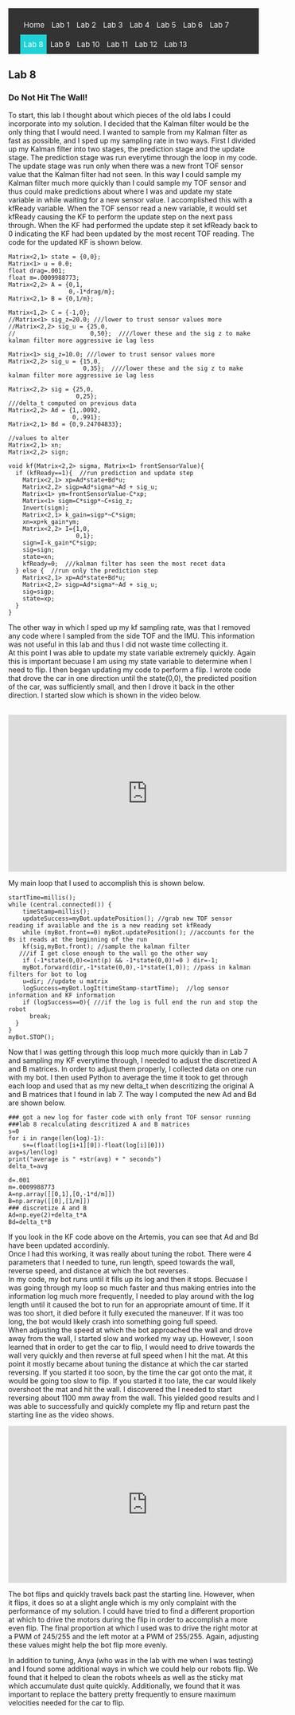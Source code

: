 <!-- # ECE 5960 -->
<style>
.topnav {
  background-color: #333;
  overflow: hidden;
}

/* Style the links inside the navigation bar */
.topnav a {
  float: left;
  color: #f2f2f2;
  text-align: center;
  padding: 10px 7px;
  text-decoration: none;
  font-size: 15px;
}

/* Change the color of links on hover */
.topnav a:hover {
  background-color: #ddd;
  color: black;
}

/* Add a color to the active/current link */
.topnav a.active {
  background-color: #1FD2D5;
  color: white;
}
</style>

<div class="topnav">
  <ul>
  <a href="/">Home</a>
  <a href="/lab1"> Lab 1 </a>
  <a href="/lab2">Lab 2</a>
  <a href="/lab3"> Lab 3</a>
  <a href="/lab4">Lab 4</a>
  <a href="/lab5">Lab 5</a>
  <a href="/lab6">Lab 6</a>
  <a href="/lab7">Lab 7</a>
  <a class="active" href="/lab8">Lab 8</a>
  <a href="/lab9">Lab 9</a>
  <a href="/lab10">Lab 10</a>
  <a href="/lab11">Lab 11</a>
  <a href="/lab12">Lab 12</a>
  <a href="/lab13">Lab 13</a>
  </ul>
</div>

## Lab 8
### Do Not Hit The Wall!
To start, this lab I thought about which pieces of the old labs I could incorporate into my solution. I decided that the Kalman filter would be the only thing that I would need. I wanted to sample from my Kalman filter as fast as possible, and I sped up my sampling rate in two ways. First I divided up my Kalman filter into two stages, the prediction stage and the update stage. The prediction stage was run everytime through the loop in my code. The update stage was run only when there was a new front TOF sensor value that the Kalman filter had not seen. In this way I could sample my Kalman filter much more quickly than I could sample my TOF sensor and thus could make predictions about where I was and update my state variable in while waiting for a new sensor value. I accomplished this with a kfReady variable. When the TOF sensor read a new variable, it would set kfReady causing the KF to perform the update step on the next pass through. When the KF had performed the update step it set kfReady back to 0 indicating the KF had been updated by the most recent TOF reading. The code for the updated KF is shown below.
```
Matrix<2,1> state = {0,0};
Matrix<1> u = 0.0;
float drag=.001;
float m=.0009988773;
Matrix<2,2> A = {0,1,
                 0,-1*drag/m};
Matrix<2,1> B = {0,1/m};

Matrix<1,2> C = {-1,0};
//Matrix<1> sig_z=20.0; ///lower to trust sensor values more
//Matrix<2,2> sig_u = {25,0,
//                     0,50};  ////lower these and the sig z to make kalman filter more aggressive ie lag less

Matrix<1> sig_z=10.0; ///lower to trust sensor values more
Matrix<2,2> sig_u = {15,0,
                     0,35};  ////lower these and the sig z to make kalman filter more aggressive ie lag less
                     
Matrix<2,2> sig = {25,0,
                   0,25};
///delta_t computed on previous data
Matrix<2,2> Ad = {1,.0092,
                  0,.991};
Matrix<2,1> Bd = {0,9.24704833};

//values to alter
Matrix<2,1> xn;
Matrix<2,2> sign;

void kf(Matrix<2,2> sigma, Matrix<1> frontSensorValue){
  if (kfReady==1){  //run prediction and update step
    Matrix<2,1> xp=Ad*state+Bd*u;
    Matrix<2,2> sigp=Ad*sigma*~Ad + sig_u;
    Matrix<1> ym=frontSensorValue-C*xp;
    Matrix<1> sigm=C*sigp*~C+sig_z;
    Invert(sigm);
    Matrix<2,1> k_gain=sigp*~C*sigm;
    xn=xp+k_gain*ym;
    Matrix<2,2> I={1,0,
                   0,1};
    sign=I-k_gain*C*sigp;
    sig=sign;
    state=xn;
    kfReady=0;  ///kalman filter has seen the most recet data 
  } else {  //run only the prediction step
    Matrix<2,1> xp=Ad*state+Bd*u;
    Matrix<2,2> sigp=Ad*sigma*~Ad + sig_u;
    sig=sigp;
    state=xp;  
  }
}
```

The other way in which I sped up my kf sampling rate, was that I removed any code where I sampled from the side TOF and the IMU. This information was not useful in this lab and thus I did not waste time collecting it.
<br>
At this point I was able to update my state variable extremely quickly. Again this is important becuase I am using my state variable to determine when I need to flip. I then began updating my code to perform a flip. I wrote code that drove the car in one direction until the state(0,0), the predicted position of the car, was sufficiently small, and then I drove it back in the other direction. I started slow which is shown in the video below.

<br>
<iframe width="560" height="315" src="https://www.youtube.com/embed/hgMg41M8wns" title="YouTube video player" frameborder="0" allow="accelerometer; autoplay; clipboard-write; encrypted-media; gyroscope; picture-in-picture" allowfullscreen></iframe>
<br>

My main loop that I used to accomplish this is shown below.
```
startTime=millis();
while (central.connected()) {
    timeStamp=millis();
    updateSuccess=myBot.updatePosition(); //grab new TOF sensor reading if available and the is a new reading set kfReady
    while (myBot.front==0) myBot.updatePosition(); //accounts for the 0s it reads at the beginning of the run
    kf(sig,myBot.front); //sample the kalman filter
   ///if I get close enough to the wall go the other way
    if (-1*state(0,0)<=int(p) && -1*state(0,0)!=0 ) dir=-1;        
    myBot.forward(dir,-1*state(0,0),-1*state(1,0)); //pass in kalman filters for bot to log
    u=dir; //update u matrix
    logSuccess=myBot.logIt(timeStamp-startTime);  //log sensor information and KF information
    if (logSuccess==0){ ///if the log is full end the run and stop the robot
      break;
  }
}
myBot.STOP();
```
Now that I was getting through this loop much more quickly than in Lab 7 and sampling my KF everytime through, I needed to adjust the discretized A and B matrices. In order to adjust them properly, I collected data on one run with my bot. I then used Python to average the time it took to get through each loop and used that as my new delta_t when descritizing the original A and B matrices that I found in lab 7. The way I computed the new Ad and Bd are shown below.
```
### got a new log for faster code with only front TOF sensor running
###lab 8 recalculating descritized A and B matrices
s=0
for i in range(len(log)-1):
    s+=(float(log[i+1][0])-float(log[i][0]))
avg=s/len(log)
print("average is " +str(avg) + " seconds")
delta_t=avg

d=.001
m=.0009988773
A=np.array([[0,1],[0,-1*d/m]])
B=np.array([[0],[1/m]])
### discretize A and B
Ad=np.eye(2)+delta_t*A
Bd=delta_t*B
```
If you look in the KF code above on the Artemis, you can see that Ad and Bd have been updated accordinly. 
<br>
Once I had this working, it was really about tuning the robot. There were 4 parameters that I needed to tune, run length, speed towards the wall, reverse speed, and distance at which the bot reverses.
<br>
In my code, my bot runs until it fills up its log and then it stops. Becuase I was going through my loop so much faster and thus making entries into the information log much more frequently, I needed to play around with the log length until it caused the bot to run for an appropriate amount of time. If it was too short, it died before it fully executed the maneuver. If it was too long, the bot would likely crash into something going full speed.
<br>
When adjusting the speed at which the bot approached the wall and drove away from the wall, I started slow and worked my way up. However, I soon learned that in order to get the car to flip, I would need to drive towards the wall very quickly and then reverse at full speed when I hit the mat. At this point it mostly became about tuning the distance at which the car started reversing. If you started it too soon, by the time the car got onto the mat, it would be going too slow to flip. If you started it too late, the car would likely overshoot the mat and hit the wall. I discovered the I needed to start reversing about 1100 mm away from the wall. This yielded good results and I was able to successfully and quickly complete my flip and return past the starting line as the video shows.
<br>

<iframe width="560" height="315" src="https://www.youtube.com/embed/vyl1McF2pP0" title="YouTube video player" frameborder="0" allow="accelerometer; autoplay; clipboard-write; encrypted-media; gyroscope; picture-in-picture" allowfullscreen></iframe>

<br>

The bot flips and quickly travels back past the starting line. However, when it flips, it does so at a slight angle which is my only complaint with the performance of my solution. I could have tried to find a different proportion at which to drive the motors during the flip in order to accomplish a more even flip. The final proportion at which I used was to drive the right motor at a PWM of 245/255 and the left motor at a PWM of 255/255. Again, adjusting these values might help the bot flip more evenly.
<br>

In addition to tuning, Anya (who was in the lab with me when I was testing) and I found some additional ways in which we could help our robots flip. We found that it helped to clean the robots wheels as well as the sticky mat which accumulate dust quite quickly. Additionally, we found that it was important to replace the battery pretty frequently to ensure maximum velocities needed for the car to flip.


